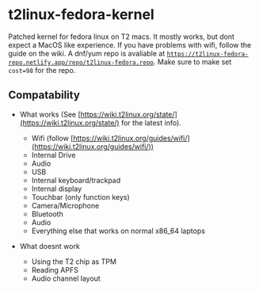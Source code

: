# t2linux-fedora-kernel
Patched kernel for fedora linux on T2 macs. It mostly works, but dont expect a MacOS like experience. If you have problems with wifi, follow the guide on the wiki. A dnf/yum repo is avaliable at [`https://t2linux-fedora-repo.netlify.app/repo/t2linux-fedora.repo`](https://t2linux-fedora-repo.netlify.app/repo/t2linux-fedora.repo). Make sure to make set `cost=98` for the repo.

## Compatability


- What works (See [https://wiki.t2linux.org/state/](https://wiki.t2linux.org/state/) for the latest info).
    - Wifi (follow [https://wiki.t2linux.org/guides/wifi/](https://wiki.t2linux.org/guides/wifi/))
    - Internal Drive
    - Audio
    - USB
    - Internal keyboard/trackpad
    - Internal display
    - Touchbar (only function keys)
    - Camera/Microphone
    - Bluetooth
    - Audio
    - Everything else that works on normal x86_64 laptops
 
- What doesnt work
    - Using the T2 chip as TPM
    - Reading APFS
    - Audio channel layout
